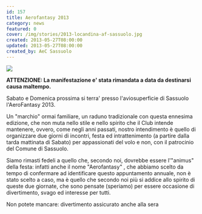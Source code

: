 ```yaml
---
id: 157
title: Aerofantasy 2013
category: news
featured: 0
cover: /img/stories/2013-locandina-af-sassuolo.jpg
created: 2013-05-27T08:00:00
updated: 2013-05-27T08:00:00
created_by: AeC Sassuolo
---
```


<a href="images/stories/2013-locandina-af-sassuolo.jpg" target="_blank">
    <img class="float-start mr-3 w-[300px]" src="/img/stories/2013-locandina-af-sassuolo.jpg"/>
</a>

<strong>ATTENZIONE: La manifestazione e' stata rimandata a data da destinarsi causa maltempo.</strong>

Sabato e Domenica prossima si terra' presso l'aviosuperficie di Sassuolo l'AeroFantasy 2013.

Un "marchio" ormai familiare, un raduno tradizionale con questa ennesima edizione, che non muta nello stile e nello spirito che il Club intende mantenere, ovvero, come negli anni passati, nostro intendimento è quello di organizzare due giorni di incontri, festa ed intrattenimento (a partire dalla tarda mattinata di Sabato) per appassionati del volo e non, con il patrocinio del Comune di Sassuolo.

Siamo rimasti fedeli a quello che, secondo noi, dovrebbe essere l'"animus" della festa: infatti anche il nome "Aerofantasy" , che abbiamo scelto da tempo di confermare ad identificare questo appuntamento annuale, non è stato scelto a caso, ma è quello che secondo noi più si addice allo spirito di queste due giornate, che sono pensate (speriamo) per essere occasione di divertimento, svago ed interesse per tutti.

Non potete mancare: divertimento assicurato anche alla sera
